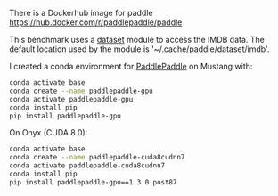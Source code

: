 There is a Dockerhub image for paddle
https://hub.docker.com/r/paddlepaddle/paddle

This benchmark uses a [dataset](http://www.paddlepaddle.org/documentation/docs/en/develop/api/data/dataset.html) module
to access the IMDB data.  The default location used by the module is '~/.cache/paddle/dataset/imdb'.


I created a conda environment for [PaddlePaddle](https://github.com/PaddlePaddle/Paddle) on Mustang with:
```bash
conda activate base
conda create --name paddlepaddle-gpu
conda activate paddlepaddle-gpu
conda install pip
pip install paddlepaddle-gpu
```


On Onyx (CUDA 8.0):
```bash
conda activate base
conda create --name paddlepaddle-cuda8cudnn7
conda activate paddlepaddle-cuda8cudnn7
conda install pip
pip install paddlepaddle-gpu==1.3.0.post87
```



